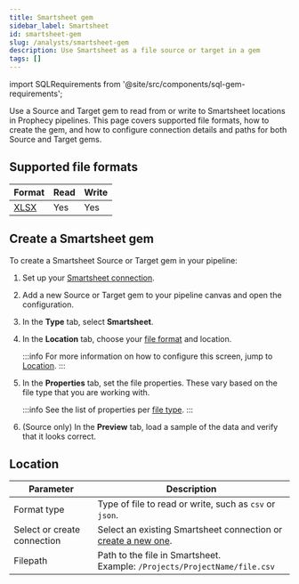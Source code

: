 ```yaml
---
title: Smartsheet gem
sidebar_label: Smartsheet
id: smartsheet-gem
slug: /analysts/smartsheet-gem
description: Use Smartsheet as a file source or target in a gem
tags: []
---
```


import SQLRequirements from '@site/src/components/sql-gem-requirements';

<SQLRequirements
  execution_engine="Prophecy Automate"
  sql_package_name=""
  sql_package_version=""
/>

Use a Source and Target gem to read from or write to Smartsheet locations in Prophecy pipelines. This page covers supported file formats, how to create the gem, and how to configure connection details and paths for both Source and Target gems.

## Supported file formats

| Format                  | Read | Write |
| ----------------------- | ---- | ----- |
| [XLSX](/analysts/excel) | Yes  | Yes   |

## Create a Smartsheet gem

To create a Smartsheet Source or Target gem in your pipeline:

1. Set up your [Smartsheet connection](/administration/fabrics/prophecy-fabrics/connections/smartsheet).
1. Add a new Source or Target gem to your pipeline canvas and open the configuration.
1. In the **Type** tab, select **Smartsheet**.
1. In the **Location** tab, choose your [file format](#supported-file-formats) and location.

   :::info
   For more information on how to configure this screen, jump to [Location](#location).
   :::

1. In the **Properties** tab, set the file properties. These vary based on the file type that you are working with.

   :::info
   See the list of properties per [file type](/analysts/file-types).
   :::

1. (Source only) In the **Preview** tab, load a sample of the data and verify that it looks correct.

## Location

| Parameter                   | Description                                                                                                                      |
| --------------------------- | -------------------------------------------------------------------------------------------------------------------------------- |
| Format type                 | Type of file to read or write, such as `csv` or `json`.                                                                          |
| Select or create connection | Select an existing Smartsheet connection or [create a new one](/administration/fabrics/prophecy-fabrics/connections/smartsheet). |
| Filepath                    | Path to the file in Smartsheet. <br/>Example: `/Projects/ProjectName/file.csv`                                                   |
